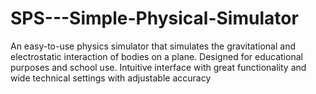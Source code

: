 # SPS---Simple-Physical-Simulator
An easy-to-use physics simulator that simulates the gravitational and electrostatic interaction of bodies on a plane. Designed for educational purposes and school use. Intuitive interface with great functionality and wide technical settings with adjustable accuracy
